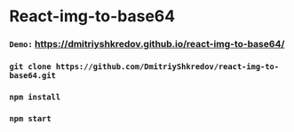 # React-img-to-base64

### `Demo:` https://dmitriyshkredov.github.io/react-img-to-base64/

### `git clone https://github.com/DmitriyShkredov/react-img-to-base64.git`

### `npm install`

### `npm start`
